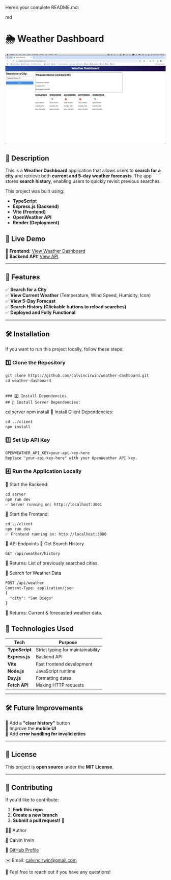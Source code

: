 Here’s your complete README.md:

md
# 🌦️ Weather Dashboard

![Weather Dashboard Screenshot](https://github.com/calvincirwin/weather-dashboard/blob/main/screen-shots/weather-dashboard.png)

## 📌 Description
This is a **Weather Dashboard** application that allows users to **search for a city** and retrieve both **current and 5-day weather forecasts**. The app stores **search history**, enabling users to quickly revisit previous searches.

This project was built using:
- **TypeScript**
- **Express.js (Backend)**
- **Vite (Frontend)**
- **OpenWeather API**
- **Render (Deployment)**

## 🚀 **Live Demo**
🔗 **Frontend:** [View Weather Dashboard](https://weather-dashboard-frontend-47f9.onrender.com/)  
🔗 **Backend API:** [View API](https://weather-dashboard-s5v7.onrender.com/api/weather/history)

---

## 📜 **Features**
✅ **Search for a City**  
✅ **View Current Weather** (Temperature, Wind Speed, Humidity, Icon)  
✅ **View 5-Day Forecast**  
✅ **Search History (Clickable buttons to reload searches)**  
✅ **Deployed and Fully Functional**

---

## 🛠️ **Installation**
If you want to run this project locally, follow these steps:

### 1️⃣ **Clone the Repository**
```
git clone https://github.com/calvincirwin/weather-dashboard.git
cd weather-dashboard


### 2️⃣ Install Dependencies
## 📌 Install Server Dependencies:
```
cd server
npm install
📌 Install Client Dependencies:
```
cd ../client
npm install
```
### 3️⃣ Set Up API Key
```Create a .env file inside the server/ folder:
OPENWEATHER_API_KEY=your-api-key-here
Replace "your-api-key-here" with your OpenWeather API key.
```

### 4️⃣ Run the Application Locally
📌 Start the Backend:

```
cd server
npm run dev
✅ Server running on: http://localhost:3001

```
📌 Start the Frontend:
```
cd ../client
npm run dev
✅ Frontend running on: http://localhost:3000
```
📡 API Endpoints
🔹 Get Search History
```
GET /api/weather/history
```

📌 Returns: List of previously searched cities.

🔹 Search for Weather Data
```
POST /api/weather
Content-Type: application/json
{
  "city": "San Diego"
}
```
📌 Returns: Current & forecasted weather data.

## 🎨 **Technologies Used**

| Tech | Purpose | 
| ---- | ----  |
| **TypeScript** | Strict typing for maintainability | 
| **Express.js** | Backend API | 
| **Vite** | Fast frontend development | 
| **Node.js** | JavaScript runtime | 
| **Day.js** | Formatting dates | 
| **Fetch API** | Making HTTP requests | 
* * *

## 🛠 **Future Improvements**

🚀 Add a **"clear history"** button  
🚀 Improve the **mobile UI**  
🚀 Add **error handling for invalid cities**

* * *

## 📄 **License**

This project is **open source** under the **MIT License**.
* * *

## 🤝 **Contributing**

If you'd like to contribute:

1. **Fork this repo**
2. **Create a new branch**
3. **Submit a pull request!** 🚀

👨‍💻 Author

👤 Calvin Irwin

🔗 [GitHub Profile](https://github.com/calvincirwin)

✉️ Email: [calvincirwin@gmail.com](mailto:calvincirwin@gmail.com)

📢 Feel free to reach out if you have any questions!